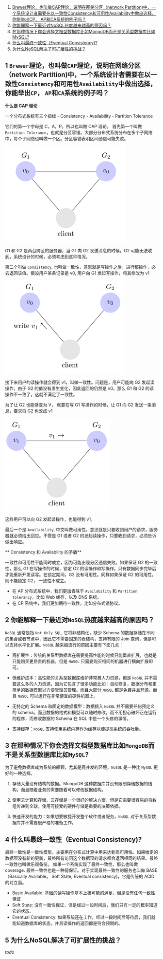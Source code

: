 1. [Brewer理论，也叫做CAP理论，说明在网络分区（network Partition)中，一个系统设计者需要在以一致性Consistency和可用性Availability中做出选择，你能举出CP， AP和CA系统的例子吗？](#1-brewer-li-lun-ye-jiao-zuo-cap-li-lun-shuo-ming-zai-wang-luo-fen-qu-network-partition-zhong-yi-ge-xi-tong-she-ji-zhe-xu-yao-zai-yi-yi-zhi-xing-consistency-he-ke-yong-xing-availability-zhong-zuo-chu-xuan-ze-ni-neng-ju-chu-cp-ap-he-ca-xi-tong-de-li-zi-ma)
2. [你能解释一下最近对NoSQL热度越来越高的原因吗？](#2-ni-neng-jie-shi-yi-xia-zui-jin-dui-nosql-re-du-yue-lai-yue-gao-de-yuan-yin-ma)
3. [在那种情况下你会选择文档型数据库比如MongoDB而不是关系型数据库比如MySQL?](#3-zai-na-zhong-qing-kuang-xia-ni-hui-xuan-ze-wen-dang-xing-shu-ju-ku-bi-ru-mongodb-er-bu-shi-guan-xi-xing-shu-ju-ku-bi-ru-mysql)
4. [什么叫最终一致性（Eventual  Consistency)?](#4-shen-me-jiao-zui-zhong-yi-zhi-xing-eventual-consistency)
5. [为什么NoSQL解决了可扩展性的挑战？](#5-wei-shen-me-nosql-jie-jue-le-ke-kuo-zhan-xing-de-tiao-zhan)

## 1 `Brewer`理论，也叫做`CAP`理论，说明在网络分区（network Partition)中，一个系统设计者需要在以一致性`Consistency`和可用性`Availability`中做出选择，你能举出`CP`， `AP`和`CA`系统的例子吗？

**什么是 CAP 理论**

一个分布式系统有三个指标 
    - Consistency
    - Availability
    - Partition Tolerance

它们的第一个字母是 C，A，P。所以也叫做 CAP 理论。
首先第一个叫做 `Partition Tolerance`，也就是分区容错。大部分分布式系统分布在多个子网络中，每个子网络也叫做一个区。分区容错表明区间通信可能失败。

![](./images/partitionSync.png)

G1 和 G2 是两台跨区的服务器，当 G1 向 G2 发送消息的时候，G2 可能无法收到，系统设计的时候，必须考虑到这种情况。

第二个叫做 `Consistency`, 也叫做一致性，意思就是写操作之后，进行都操作，必去返回该值。假设用户某条记录是 v0, 用户向 G1 发起写操作，将其修改为 v1

![](./images/consistency1.png)

接下来用户的读操作就会得到 v1，叫做一致性。问题是，用户可能向 G2 发起读操作，由于 G2 的值没有发生变化，因此返回的仍然是 v0。那么 G1 和 G2 的读操作不一致了，这就不满足了一致性。

为了让 G2 也能够变为 V， 就要在写 G1 写操作的时候，让 G1 向 G2 发送一条消息，要求将 G2 也改成 v1

![](./images/consistency3.png)

这样用户可以向 G2 发起读操作，也能得到 v1。

最后一个是 `Availability`, 中文叫做可用性。意思就是只要收到用户的请求，服务器就必须给出回应。不管是 G1 或者 G2 的发起读操作，只要收到请求，必须告诉做出响应。

** Consistency 和 Availability 的矛盾**

一致性和可用性不能同时成立，因为可能出现分区通信失败。如果保证 G2 的一致性，那么 G1 在写操作的时候，锁定 G2 的读操作和写操作。只有数据同步完毕后才能重新开发读写。在锁定期间，G2 没有可用性。同样如果保证 G2 的可用性，则不能锁定 G2， 一致性不成立。


- 在 AP 分布式系统中，我们更加青睐于 `Availability` 和 `Partition Tolerancy`，比如 Web 缓存，以及 DNS 系统。
- 在 CP 系统中，我们更加期待一致性，比如分布式锁协议。

## 2 你能解释一下最近对`NoSQL`热度越来越高的原因吗？

`NoSQL` 通常是指 `Not Only SQL`, 它将非结构化，缺少 Schema 的数据存储在不同的集合或者节点中，因此它不需要固定的表结构，支持有限的 Join 查询，但是可以支持水平化扩展。`NoSQL` 越来越流行的原因主要有下面几点：

- 高扩展性：传统的关系型数据库在需要提高性能的时候只能垂直扩展，也就是只能购买更昂贵的机器。但是 `NoSQL` 只需要购买相同的机器进行横向扩展即可。

- 低维护成本：高性能的关系型数据库维护非常费人力资源，但是 `NoSQL` 并不需要这么多的人力资源，因为它包含了很多功能比如：自动修复，数据分布和更简单的数据模型以方便管理员管理。而且大部分 `NoSQL` 都是免费并且开源，而且 `NoSQL` 可以运行在非常便宜的硬件机器上。

- 无特定的 Schema 和固定的数据模型：数据插入 `NoSQL` 并不需要任何预定义的 schema。而且数据的格式和模型可以随时修改，而不用担心破坏正在运行的程序，而修改数据的 Schema 在 SQL 中是一个头疼的事情。

- 支持缓存：`NoSQL` 支持使用系统内存作为缓存以便提高系统的吞吐量。

## 3 在那种情况下你会选择文档型数据库比如`MongoDB`而不是关系型数据库比如`MySQL`?

为了避免数据库成为系统的瓶颈，尤其是高并发的环境，`NoSQL` 是一种比 `MySQL` 更好的一种选择。

1. 存储大量没有结构的数据。MongoDB 这种数据库并没有限制存储数据的结构，而且随着业务的需要随着可以修改数据结构。

2. 使用云计算和存储。云存储是一个很好的解决方案，但是它需要很容易的将数组传递到全球。使用可接受的硬件存储是重要的决策依据。

3. 快速开发的能力：如果想要敏捷开发整个软件或者服务，`NoSQL` 对于关系型数据库并不需要很严格的准备工作。

## 4 什么叫最终一致性（Eventual  Consistency)?

最终一致性是一致性模型，主要用在分布式计算中用来达到高可用性。如果给定的数据项没有新的更新，最终所有访问这个数据项的请求都会返回相同的结果。最终一致性也叫做乐观备份。
如果一个系统实现了最终一致性，那么也叫做 coverage. 最终一致性也是一种弱保证。对于实现最终一致性的服务也叫做 BASE （Basically Available， Soft State, Eventual consistency)，它是传统的 ACID 的对立面。
- Basic Available: 基础的读写操作基本上极可能的满足，但是没有任何一致性保证
- Soft State: 没有一致性保证，但是经过一段时间后，我们只有一定的概率知道它的状态。
- Eventual Consistency: 如果系统还在工作，经过一段时间后等待后，我们就能知道数据库的状态，并且读操作的返回都是符合预期的。

## 5 为什么NoSQL解决了可扩展性的挑战？

*todo*
